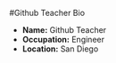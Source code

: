 #Github Teacher Bio

- **Name:** Github Teacher
- **Occupation:** Engineer
- **Location:** San Diego
